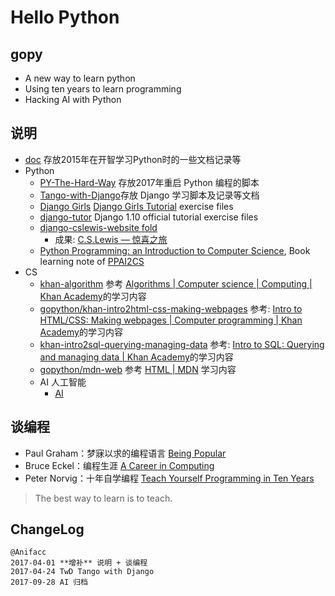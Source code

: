 #  Hello Python

## gopy ##

- A new way to learn python
- Using ten years to learn programming
- Hacking AI with Python

## 说明

- [doc](https://github.com/JeremiahZhang/gopython/tree/master/doc) 存放2015年在开智学习Python时的一些文档记录等
- Python
    - [PY-The-Hard-Way](https://github.com/JeremiahZhang/gopython/tree/master/PY-The-Hard-Way) 存放2017年重启 Python 编程的脚本
    - [Tango-with-Django](https://github.com/JeremiahZhang/gopython/tree/master/Tango-with-Django)存放 Django 学习脚本及记录等文档
    - [Django Girls](https://github.com/JeremiahZhang/gopython/tree/master/djangogirls/djangogirlsite) [Django Girls Tutorial](https://tutorial.djangogirls.org/en/#django-girls-tutorial) exercise files
    - [django-tutor](https://github.com/JeremiahZhang/gopython/tree/master/django-tutor) Django 1.10 official tutorial exercise files
    - [django-cslewis-website fold](https://github.com/JeremiahZhang/gopython/tree/master/cslewis/lewis)
        - 成果: [C.S.Lewis — 惊喜之旅](http://jeremyanifaccc.pythonanywhere.com/)
    - [Python Programming: an Introduction to Computer Science](https://github.com/JeremiahZhang/gopython/tree/master/Python-Programming-an-Introduction-to-CS), Book learning note of [PPAI2CS](https://www.goodreads.com/book/show/9358452-python-programming)
- CS
    - [khan-algorithm](https://github.com/JeremiahZhang/gopython/tree/master/khan-algorithm) 参考 [Algorithms | Computer science | Computing | Khan Academy](https://www.khanacademy.org/computing/computer-science/algorithms)的学习内容
    - [gopython/khan-intro2html-css-making-webpages](https://github.com/JeremiahZhang/gopython/tree/master/khan-intro2html-css-making-webpages) 参考: [Intro to HTML/CSS: Making webpages | Computer programming | Khan Academy](https://www.khanacademy.org/computing/computer-programming/html-css)的学习内容
    - [khan-intro2sql-querying-managing-data](https://github.com/JeremiahZhang/gopython/tree/master/khan-intro2sql-querying-managing-data) 参考: [Intro to SQL: Querying and managing data | Khan Academy](https://www.khanacademy.org/computing/computer-programming/sql)的学习内容
    - [gopython/mdn-web](https://github.com/JeremiahZhang/gopython/tree/master/mdn-web) 参考 [HTML | MDN](https://developer.mozilla.org/en-US/docs/Web/HTML) 学习内容
    - AI 人工智能 
        - [AI](https://github.com/JeremiahZhang/gopython/tree/master/AI)

## 谈编程

- Paul Graham：梦寐以求的编程语言 [Being Popular](http://www.paulgraham.com/popular.html)  
- Bruce Eckel：编程生涯 [A Career in Computing](http://www.artima.com/weblogs/viewpost.jsp?thread=259358)  
- Peter Norvig：十年自学编程 [Teach Yourself Programming in Ten Years](http://norvig.com/21-days.html)  

> The best way to learn is to teach.

## ChangeLog

```
@Anifacc  
2017-04-01 **增补** 说明 + 谈编程  
2017-04-24 TwD Tango with Django  
2017-09-28 AI 归档
```